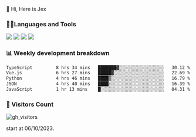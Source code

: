  👋 Hi, Here is Jex

 

### 🧑‍💻Languages and Tools

<code><a href="https://react.dev"><img src="https://api.iconify.design/logos:react.svg" /></a></code>
<code><a href="https://github.com/vuejs/core"><img src="https://api.iconify.design/logos:vue.svg" /></a></code> 
<code><a href="https://github.com/microsoft/TypeScript"><img src="https://api.iconify.design/logos:typescript-icon.svg" /></a></code>
<code><a href="https://threejs.org/"><img src="https://api.iconify.design/logos:threejs.svg" /></a></code>

### 📊 Weekly development breakdown

<!--START_SECTION:waka-->

```txt
TypeScript         8 hrs 34 mins   ███████▓░░░░░░░░░░░░░░░░░   30.12 %
Vue.js             6 hrs 27 mins   █████▓░░░░░░░░░░░░░░░░░░░   22.69 %
Python             4 hrs 46 mins   ████▒░░░░░░░░░░░░░░░░░░░░   16.79 %
JSON               4 hrs 40 mins   ████░░░░░░░░░░░░░░░░░░░░░   16.39 %
JavaScript         1 hr 13 mins    █░░░░░░░░░░░░░░░░░░░░░░░░   04.31 %
```

<!--END_SECTION:waka-->


### 👀 Visitors Count

![gh_visitors](https://profile-counter.glitch.me/jexlau/count.svg)

start at 06/10/2023.
